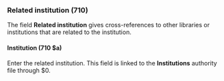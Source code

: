 ### Related institution (710)

The field **Related institution** gives cross-references to other libraries or institutions that are related to the institution.

#### Institution (710 $a)

Enter the related institution. This field is linked to the **Institutions** authority file through $0.  
